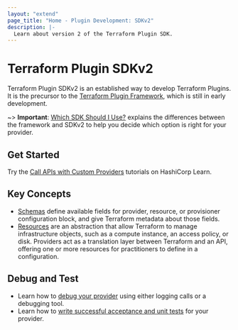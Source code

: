 ```yaml
---
layout: "extend"
page_title: "Home - Plugin Development: SDKv2"
description: |-
  Learn about version 2 of the Terraform Plugin SDK.
---
```


# Terraform Plugin SDKv2

Terraform Plugin SDKv2 is an established way to develop Terraform Plugins. It is the precursor to the [Terraform Plugin Framework](/docs/plugin/framework/index.html), which is still in early development.

~> **Important**: [Which SDK Should I Use?](/docs/plugin/which-sdk.html) explains the differences between the framework and SDKv2 to help you decide which option is right for your provider.

## Get Started

Try the [Call APIs with Custom Providers](https://learn.hashicorp.com/collections/terraform/providers?utm_source=WEBSITE&utm_medium=WEB_IO&utm_offer=ARTICLE_PAGE&utm_content=DOCS) tutorials on HashiCorp Learn.

## Key Concepts

- [Schemas](/docs/extend/schemas/index.html) define available fields for provider, resource, or provisioner configuration block, and give Terraform metadata about those fields.
- [Resources](/docs/extend/resources/index.html) are an abstraction that allow Terraform to manage infrastructure objects, such as a compute instance, an access policy, or disk. Providers act as a translation layer between Terraform and an API, offering one or more resources for practitioners to define in a configuration.

## Debug and Test

- Learn how to [debug your provider](/docs/extend/debugging.html) using either logging calls or a debugging tool.
- Learn how to [write successful acceptance and unit tests](/docs/extend/testing/index.html) for your provider.
